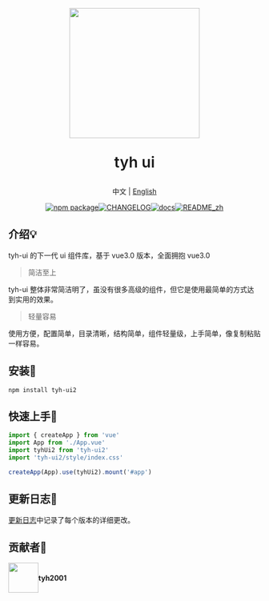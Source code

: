 <p align="center">
  <img height="260px" src="https://tianyuhao.icu/tyhui/v3/assets/logo.1320fb15.png">
</p>

<p style="font-size:30px;font-weight:600;" align="center">tyh ui</p>

<p align="center">中文 | <a href="https://github.com/Tyh2001/tyh-ui2/blob/master/README.md">English</a></p>

<p align="center"><a href="https://www.npmjs.com/package/tyh-ui2"><img src="https://badgen.net/npm/v/tyh-ui2" alt="npm package"></a><a href="https://github.com/Tyh2001/tyh-ui2/blob/master/CHANGELOG.md"><img src="https://img.shields.io/badge/tyh--ui2-CHANGELOG-orange" alt="CHANGELOG"></a><a href="http://tianyuhao.icu/tyhui/v3"><img src="https://img.shields.io/badge/tyh--ui2-docs-red" alt="docs"></a><a href="https://github.com/Tyh2001/tyh-ui2/blob/master/README_zh.md"><img src="https://img.shields.io/badge/tyh--ui2-README__zh-yellowgreen" alt="README_zh"></a></p>

## 介绍:bulb:

tyh-ui 的下一代 ui 组件库，基于 vue3.0 版本，全面拥抱 vue3.0

> 简洁至上

tyh-ui 整体非常简洁明了，虽没有很多高级的组件，但它是使用最简单的方式达到实用的效果。

> 轻量容易

使用方便，配置简单，目录清晰，结构简单，组件轻量级，上手简单，像复制粘贴一样容易。

## 安装:wrench:

```shell
npm install tyh-ui2
```

## 快速上手:key:

```js
import { createApp } from 'vue'
import App from './App.vue'
import tyhUi2 from 'tyh-ui2'
import 'tyh-ui2/style/index.css'

createApp(App).use(tyhUi2).mount('#app')
```

## 更新日志:page_facing_up:

[更新日志](https://github.com/Tyh2001/tyh-ui2/blob/master/CHANGELOG.md)中记录了每个版本的详细更改。

## 贡献者:wave:

<div style="display: flex; align-items: center;">
  <img style=" float: left;" height="60px" src="https://www.hualigs.cn/image/608132a6c15b2.jpg">
  <h4 style="display: inline-block;">tyh2001</h4>
</div>
